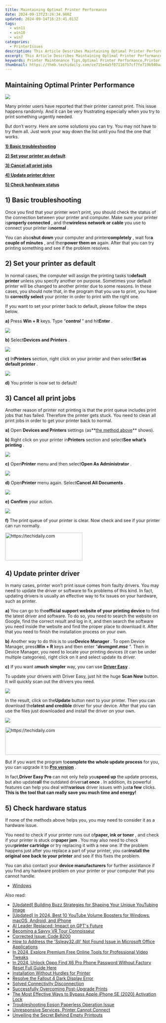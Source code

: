 ```yaml
---
title: Maintaining Optimal Printer Performance
date: 2024-09-13T23:24:34.986Z
updated: 2024-09-14T16:23:41.013Z
tags:
  - win11
  - win10
  - win7
categories:
  - PrinterIssues
description: This Article Describes Maintaining Optimal Printer Performance
excerpt: This Article Describes Maintaining Optimal Printer Performance
keywords: Printer Maintenance Tips,Optimal Printer Performance,Printer Care & Maintenance,Improve Print Quality,Preventing Printer Issues,Printer Longevity Tips,How To Maintain Your Printer
thumbnail: https://thmb.techidaily.com/ce715e4a5f07116757cf7fe719b940aadd98801d018a43c3249d3a4866964b88.jpg
---
```


## Maintaining Optimal Printer Performance

![](https://images.drivereasy.com/wp-content/uploads/2017/06/img_59534ec3c4286.jpg)

 Many printer users have reported that their printer cannot print. This issue happens randomly. And it can be very frustrating especially when you try to print something urgently needed.

 But don’t worry. Here are some solutions you can try. You may not have to try them all. Just work your way down the list until you find the one that works.

[**1) Basic troubleshooting**](#a)

[**2) Set your printer as default**](#b)

[**3) Cancel all print jobs**](#c)

[**4) Update printer driver**](#d)

[**5) Check hardware status**](#e)
  
## 1) Basic troubleshooting

 Once you find that your printer won’t print, you should check the status of the connection between your printer and computer. Make sure your printer is**properly connected** , and the**wireless network or cable** you use to connect your printer is**normal** .

 You can also**shut down** your computer and printer**completely** , wait for**a couple of minutes** , and then**power them on** again. After that you can try printing something and see if the problem resolves.  
  
## 2) Set your printer as default

 In normal cases, the computer will assign the printing tasks to**default printer** unless you specify another on purpose. Sometimes your default printer will be changed to another printer due to some reasons. In these cases, you should note that, in the program that you use to print, you have to **correctly select** your printer in order to print with the right one.

 If you want to set your printer back to default, please follow the steps below.

 **a)**  Press **Win + R**  keys. Type “_**control**_ ” and hit**Enter** .

**![](https://images.drivereasy.com/wp-content/uploads/2017/06/img_593fb867beb0b.png)**

**b)**  Select**Devices and Printers** .

![](https://images.drivereasy.com/wp-content/uploads/2017/06/img_593fb89b62ded.png)

**c)**  In**Printers** section, right click on your printer and then select**Set as default printer** .

![](https://images.drivereasy.com/wp-content/uploads/2017/06/img_593fb95ba1bf4.png)

**d)**  You printer is now set to default!  
  
## 3) Cancel all print jobs

 Another reason of printer not printing is that the print queue includes print jobs that has failed. Therefore the printer gets stuck. You need to clean all print jobs in order to get your printer back to normal.

**a)** Open **Devices and Printers**  settings (as**[the method above](#g)** shows).

**b)** Right click on your printer in**Printers** section and select**See what’s printing** .

![](https://images.drivereasy.com/wp-content/uploads/2017/06/img_59409bcecf2e7.png)

**c)** Open**Printer** menu and then select**Open As Administrator** .

![](https://images.drivereasy.com/wp-content/uploads/2017/06/img_5940dc98227ab.png)

**d)** Open**Printer** menu again. Select**Cancel All Documents** .

![](https://images.drivereasy.com/wp-content/uploads/2017/06/img_5940a25f033a4.png)

**e)** **Confirm** your action.

![](https://images.drivereasy.com/wp-content/uploads/2017/06/img_5940a2b245ae5.png)

**f)**  The print queue of your printer is clear. Now check and see if your printer can run normally.  
  

<!-- affiliate ads begin -->
<a href="https://aligracehair.sjv.io/c/5597632/2115944/19272" target="_top" id="2115944">
  <img src="//a.impactradius-go.com/display-ad/19272-2115944" border="0" alt="https://techidaily.com" width="250" height="90"/>
</a>
<img height="0" width="0" src="https://aligracehair.sjv.io/i/5597632/2115944/19272" style="position:absolute;visibility:hidden;" border="0" />
<!-- affiliate ads end -->

## 4) Update printer driver

 In many cases, printer won’t print issue comes from faulty drivers. You may need to update the driver or software to fix problems of this kind. In fact, updating drivers is usually an effective way to fix issues on your hardware, such as printer.

**a)**  You can go to the**official support website of your printing device** to find the latest driver and software. To do so, you need to search the website on Google, find the correct result and log in it, and then search the software you need inside the website and find the proper place to download it. After that you need to finish the installation process on your own.

**b)**  Another way to do this is to use**Device Manager** . To open Device Manager, press**Win + R** keys and then enter “_**devmgmt.msc**_ “. Then in Device Manager, you need to locate your printing devices (it can be under multiple categories), right click on it and select update its driver.

**c)**  If you want a**much** **simpler** way, you can use [**Driver Easy**](https://tools.techidaily.com/drivereasy/download/) .

 To update your drivers with Driver Easy, just hit the huge **Scan Now** button. It will quickly scan out the drivers you need.

![](https://images.drivereasy.com/wp-content/uploads/2017/06/img_59536d887738b.png)

 In the result, click on the**Update** button next to your printer. Then you can download the**latest and credible** driver for your device. After that you can use the files just downloaded and install the driver on your own.

![](https://images.drivereasy.com/wp-content/uploads/2017/06/img_59537ca159019.jpg)

<!-- affiliate ads begin -->
<a href="https://ephamedtechinc.pxf.io/c/5597632/2137202/26400" target="_top" id="2137202">
  <img src="//a.impactradius-go.com/display-ad/26400-2137202" border="0" alt="https://techidaily.com" width="728" height="90"/>
</a>
<img height="0" width="0" src="https://ephamedtechinc.pxf.io/i/5597632/2137202/26400" style="position:absolute;visibility:hidden;" border="0" />
<!-- affiliate ads end -->

 But if you want the program to**complete the whole update process** for you, you can upgrade it to [**Pro version**](https://tools.techidaily.com/drivereasy/download/) .

 In fact,**Driver Easy Pro** can not only help you**speed up** the update process, but also update**all** the outdated drivers**at once** . In addition, its powerful features can help you deal with**various** driver issues with just**a few** clicks. **This is the tool that can really save you much time and energy!**
  
## 5) Check hardware status

 If none of the methods above helps you, you may need to consider it as a hardware issue.

 You need to check if your printer runs out of**paper, ink or toner** , and check if your printer is stuck on**paper jam** . You may also need to check your**printer cartridge** or try replacing it with a new one. If the problem happens just after you replace a part of your printer, you can**install the original one back to your printer** and see if this fixes the problem.

 You can also contact your **device manufacturers** for further assistance if you find any hardware problem on your printer or your computer that you cannot handle.

* [Windows](https://tools.techidaily.com/drivereasy/download/)

<ins class="adsbygoogle"
     style="display:block"
     data-ad-format="autorelaxed"
     data-ad-client="ca-pub-7571918770474297"
     data-ad-slot="1223367746"></ins>

<ins class="adsbygoogle"
     style="display:block"
     data-ad-client="ca-pub-7571918770474297"
     data-ad-slot="8358498916"
     data-ad-format="auto"
     data-full-width-responsive="true"></ins>

<span class="atpl-alsoreadstyle">Also read:</span>
<div><ul>
<li><a href="https://youtube-docs.techidaily.com/ed-building-buzz-strategies-for-shaping-your-unique-youtubing-image/"><u>[Updated] Building Buzz Strategies for Shaping Your Unique YouTubing Image</u></a></li>
<li><a href="https://facebook-video-share.techidaily.com/updated-in-2024-best-10-youtube-volume-boosters-for-windows-macos-android-and-iphone/"><u>[Updated] In 2024, Best 10 YouTube Volume Boosters for Windows, macOS, Android, and iPhone</u></a></li>
<li><a href="https://tech-haven.techidaily.com/ai-leader-replaced-impact-on-gpts-future/"><u>AI Leader Replaced: Impact on GPT's Future</u></a></li>
<li><a href="https://fox-links.techidaily.com/becoming-a-savvy-vr-tour-connoisseur/"><u>Becoming a Savvy VR Tour Connoisseur</u></a></li>
<li><a href="https://printer-issues.techidaily.com/corrected-issue-code-b200/"><u>Corrected Issue: Code B200</u></a></li>
<li><a href="https://tech-renaissance.techidaily.com/how-to-address-the-ssleay32dll-not-found-issue-in-microsoft-office-applications/"><u>How to Address the 'Ssleay32.dll' Not Found Issue in Microsoft Office Applications</u></a></li>
<li><a href="https://some-techniques.techidaily.com/in-2024-explore-premium-free-online-tools-for-professional-video-tweaks/"><u>In 2024, Explore Premium Free Online Tools for Professional Video Tweaks</u></a></li>
<li><a href="https://easy-unlock-android.techidaily.com/in-2024-unlock-oppo-find-x6-pro-phone-password-without-factory-reset-full-guide-here-by-drfone-android/"><u>In 2024, Unlock Oppo Find X6 Pro Phone Password Without Factory Reset Full Guide Here</u></a></li>
<li><a href="https://printer-issues.techidaily.com/installation-without-hurdles-for-printer/"><u>Installation Without Hurdles for Printer</u></a></li>
<li><a href="https://win-solutions.techidaily.com/resolve-the-fallout-4-dark-display-error/"><u>Resolve the Fallout 4 Dark Display Error</u></a></li>
<li><a href="https://printer-issues.techidaily.com/solved-connectivity-disconnection/"><u>Solved Connectivity Disconnection</u></a></li>
<li><a href="https://printer-issues.techidaily.com/successfully-overcoming-post-upgrade-prints/"><u>Successfully Overcoming Post-Upgrade Prints</u></a></li>
<li><a href="https://activate-lock.techidaily.com/the-most-effective-ways-to-bypass-apple-iphone-se-2020-activation-lock-by-drfone-ios/"><u>The Most Effective Ways to Bypass Apple iPhone SE (2020) Activation Lock</u></a></li>
<li><a href="https://printer-issues.techidaily.com/troubleshooting-epson-paperless-operation-issue/"><u>Troubleshooting Epson Paperless Operation Issue</u></a></li>
<li><a href="https://printer-issues.techidaily.com/unresponsive-services-printer-cannot-connect/"><u>Unresponsive Services, Printer Cannot Connect</u></a></li>
<li><a href="https://printer-issues.techidaily.com/unveiling-the-secret-behind-empty-printouts/"><u>Unveiling the Secret Behind Empty Printouts</u></a></li>
</ul></div>

